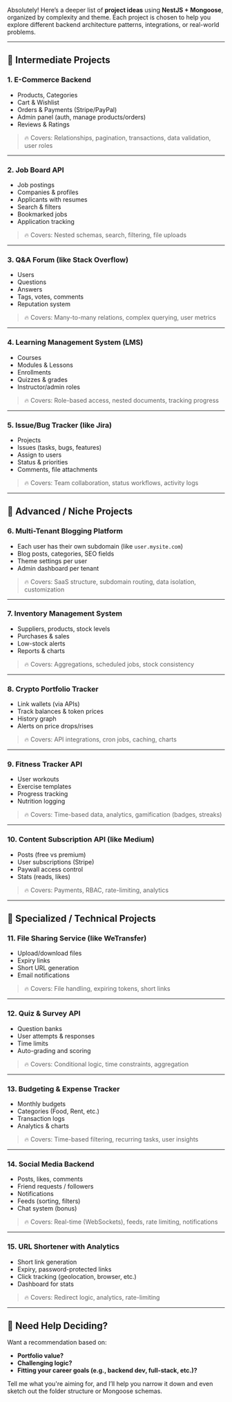 Absolutely! Here’s a deeper list of **project ideas** using **NestJS + Mongoose**, organized by complexity and theme. Each project is chosen to help you explore different backend architecture patterns, integrations, or real-world problems.

---

## 🚀 **Intermediate Projects**

### 1. **E-Commerce Backend**

* Products, Categories
* Cart & Wishlist
* Orders & Payments (Stripe/PayPal)
* Admin panel (auth, manage products/orders)
* Reviews & Ratings

> 🔥 Covers: Relationships, pagination, transactions, data validation, user roles

---

### 2. **Job Board API**

* Job postings
* Companies & profiles
* Applicants with resumes
* Search & filters
* Bookmarked jobs
* Application tracking

> 🔥 Covers: Nested schemas, search, filtering, file uploads

---

### 3. **Q\&A Forum (like Stack Overflow)**

* Users
* Questions
* Answers
* Tags, votes, comments
* Reputation system

> 🔥 Covers: Many-to-many relations, complex querying, user metrics

---

### 4. **Learning Management System (LMS)**

* Courses
* Modules & Lessons
* Enrollments
* Quizzes & grades
* Instructor/admin roles

> 🔥 Covers: Role-based access, nested documents, tracking progress

---

### 5. **Issue/Bug Tracker (like Jira)**

* Projects
* Issues (tasks, bugs, features)
* Assign to users
* Status & priorities
* Comments, file attachments

> 🔥 Covers: Team collaboration, status workflows, activity logs

---

## 🧪 **Advanced / Niche Projects**

### 6. **Multi-Tenant Blogging Platform**

* Each user has their own subdomain (like `user.mysite.com`)
* Blog posts, categories, SEO fields
* Theme settings per user
* Admin dashboard per tenant

> 🔥 Covers: SaaS structure, subdomain routing, data isolation, customization

---

### 7. **Inventory Management System**

* Suppliers, products, stock levels
* Purchases & sales
* Low-stock alerts
* Reports & charts

> 🔥 Covers: Aggregations, scheduled jobs, stock consistency

---

### 8. **Crypto Portfolio Tracker**

* Link wallets (via APIs)
* Track balances & token prices
* History graph
* Alerts on price drops/rises

> 🔥 Covers: API integrations, cron jobs, caching, charts

---

### 9. **Fitness Tracker API**

* User workouts
* Exercise templates
* Progress tracking
* Nutrition logging

> 🔥 Covers: Time-based data, analytics, gamification (badges, streaks)

---

### 10. **Content Subscription API (like Medium)**

* Posts (free vs premium)
* User subscriptions (Stripe)
* Paywall access control
* Stats (reads, likes)

> 🔥 Covers: Payments, RBAC, rate-limiting, analytics

---

## 🔧 Specialized / Technical Projects

### 11. **File Sharing Service (like WeTransfer)**

* Upload/download files
* Expiry links
* Short URL generation
* Email notifications

> 🔥 Covers: File handling, expiring tokens, short links

---

### 12. **Quiz & Survey API**

* Question banks
* User attempts & responses
* Time limits
* Auto-grading and scoring

> 🔥 Covers: Conditional logic, time constraints, aggregation

---

### 13. **Budgeting & Expense Tracker**

* Monthly budgets
* Categories (Food, Rent, etc.)
* Transaction logs
* Analytics & charts

> 🔥 Covers: Time-based filtering, recurring tasks, user insights

---

### 14. **Social Media Backend**

* Posts, likes, comments
* Friend requests / followers
* Notifications
* Feeds (sorting, filters)
* Chat system (bonus)

> 🔥 Covers: Real-time (WebSockets), feeds, rate limiting, notifications

---

### 15. **URL Shortener with Analytics**

* Short link generation
* Expiry, password-protected links
* Click tracking (geolocation, browser, etc.)
* Dashboard for stats

> 🔥 Covers: Redirect logic, analytics, rate-limiting

---

## 🧠 Need Help Deciding?

Want a recommendation based on:

* **Portfolio value?**
* **Challenging logic?**
* **Fitting your career goals (e.g., backend dev, full-stack, etc.)?**

Tell me what you're aiming for, and I’ll help you narrow it down and even sketch out the folder structure or Mongoose schemas.
